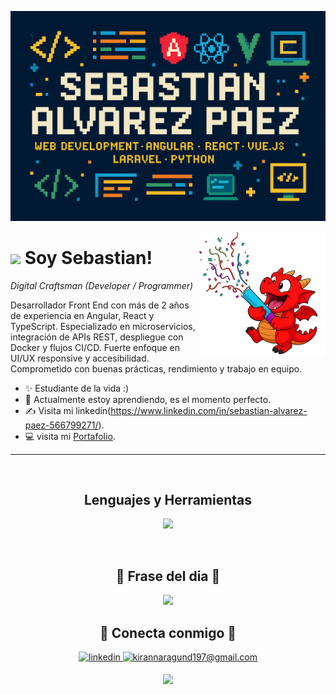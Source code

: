 <!--Banner-->
![Kiran1689 Banner Image](https://github.com/Sebastian0328/Sebastian0328/blob/main/banner.png)

<!--Night Owl image-->
<div>
  <img align="right" width="40%" src="https://github.com/Sebastian0328/Sebastian0328/blob/main/dragon.png">
</div>

<!--Header Name-->
# <img src="https://emojis.slackmojis.com/emojis/images/1531849430/4246/blob-sunglasses.gif?1531849430" width="30"/> Soy Sebastian! 
*Digital Craftsman (Developer / Programmer)*
<br /> 

<!--Start Intro-->               
<p align="left">Desarrollador Front End con más de 2 años de experiencia en Angular, React y TypeScript. Especializado en microservicios, integración de APIs REST, despliegue con Docker y flujos CI/CD. Fuerte enfoque en UI/UX responsive y accesibilidad. Comprometido con buenas prácticas, rendimiento y trabajo en equipo. </p>

- ✨ Estudiante de la vida  :)
- 🌱 Actualmente estoy aprendiendo, es el momento perfecto.
- ✍ Visita mi linkedin(https://www.linkedin.com/in/sebastian-alvarez-paez-566799271/).
- 💻 visita mi [Portafolio](https://portafolio-pwf8wvzyw-sebastian0328s-projects.vercel.app/).
<!--End Intro-->


---
<br />

<!--Lenguajes y Herramientas Section-->       
<h2 align="center">Lenguajes y Herramientas</h2> 
<p align="center">
<img width="500px"  src="https://skillicons.dev/icons?i=py,java,js,html,css,react,nodejs,express,django,md,solidity,postgres,mongo,git,vscode,docker,aws,postman,supabase,linux&perline=10"  />
</p>
<br />

<!--Dynamic Quote card updated everyday at 12 PM--> 
<h2 align="center">🌟 Frase del dia 🌟</h2>

<!--STARTS_HERE_QUOTE_CARD-->
<p align="center">
    <img src="https://readme-daily-quotes.vercel.app/api?author=Yanni&quote=Music%20is%20like%20creating%20an%20emotional%20painting.%20The%20sounds%20are%20the%20colors.&theme=dark&bg_color=011627&author_color=ffeb95">
</p>
<!--ENDS_HERE_QUOTE_CARD-->


<!--Contact Section--> 

<h2 align="center">🤝 Conecta conmigo 🤝 </h2>
<div align="center">
 <a href="https://www.linkedin.com/in/sebastian-alvarez-paez-566799271/" target="_blank">
<img src=https://img.shields.io/badge/linkedin-%231E77B5.svg?&style=for-the-badge&logo=linkedin&logoColor=white alt=linkedin style="margin-bottom: 5px;" />
</a>
  
<a href="mailto:alvarezpaezsebastian03@gmail.com" target="_blank">
<img src="https://img.shields.io/badge/Gmail-D14836?style=for-the-badge&logo=gmail&logoColor=white" alt=kirannaragund197@gmail.com mail style="margin-bottom: 5px;" />
</a>



<!--Footer--> 
<p align="center">
  <img src="https://capsule-render.vercel.app/api?type=waving&color=gradient&height=65&section=footer"/>
</p>

